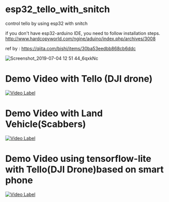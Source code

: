 # esp32_tello_with_snitch
control tello by using esp32 with snitch

if you don't have esp32-arduino IDE, you need to follow installation steps.
http://www.hardcopyworld.com/ngine/aduino/index.php/archives/3008

ref by : https://qiita.com/bishi/items/30ba53eedbb868cb6ddc


![Screenshot_2019-07-04 12 51 44_6qxkNc](https://user-images.githubusercontent.com/29368119/60638792-bd331e80-9e5a-11e9-8d18-bdd68c1e6312.png)


# Demo Video with Tello (DJI drone)
[![Video Label](http://img.youtube.com/vi/unjvdZt-pKM/0.jpg)](https://youtu.be/unjvdZt-pKM?t=0s)

# Demo Video with Land Vehicle(Scabbers)
[![Video Label](http://img.youtube.com/vi/4vMJ3ls9e0g/0.jpg)](https://youtu.be/4vMJ3ls9e0g?t=0s)

# Demo Video using tensorflow-lite with Tello(DJI Drone)based on smart phone
[![Video Label](http://img.youtube.com/vi/lvkf8v8quqo/0.jpg)](https://youtu.be/lvkf8v8quqo?t=0s)


